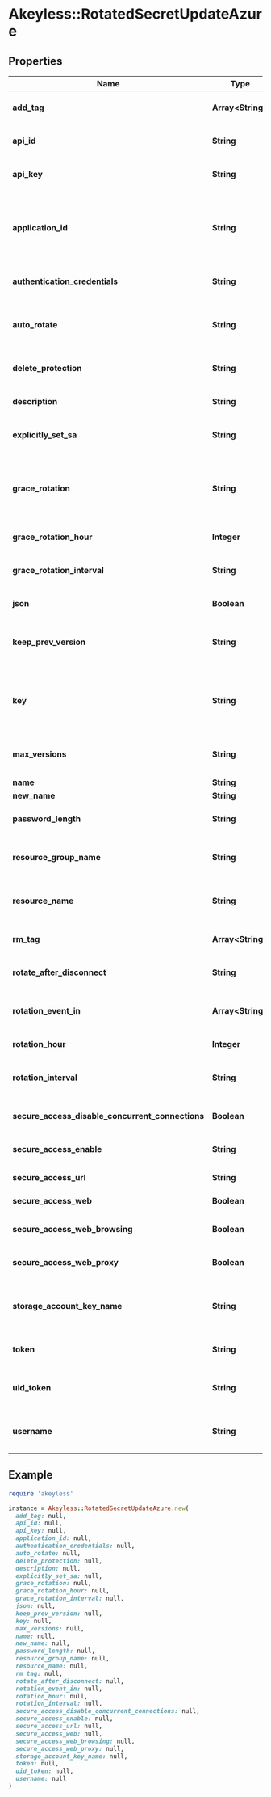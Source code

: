 # Akeyless::RotatedSecretUpdateAzure

## Properties

| Name | Type | Description | Notes |
| ---- | ---- | ----------- | ----- |
| **add_tag** | **Array&lt;String&gt;** | List of the new tags that will be attached to this item | [optional] |
| **api_id** | **String** | API ID to rotate (relevant only for rotator-type&#x3D;api-key) | [optional] |
| **api_key** | **String** | API key to rotate (relevant only for rotator-type&#x3D;api-key) | [optional] |
| **application_id** | **String** | Id of the azure app that hold the serect to be rotated (relevant only for rotator-type&#x3D;api-key &amp; authentication-credentials&#x3D;use-target-creds) | [optional] |
| **authentication_credentials** | **String** | The credentials to connect with use-user-creds/use-target-creds | [optional][default to &#39;use-user-creds&#39;] |
| **auto_rotate** | **String** | Whether to automatically rotate every --rotation-interval days, or disable existing automatic rotation [true/false] | [optional] |
| **delete_protection** | **String** | Protection from accidental deletion of this object [true/false] | [optional] |
| **description** | **String** | Description of the object | [optional][default to &#39;default_metadata&#39;] |
| **explicitly_set_sa** | **String** | If set, explicitly provide the storage account details [true/false] | [optional][default to &#39;false&#39;] |
| **grace_rotation** | **String** | Create a new access key without deleting the old key from AWS/Azure/GCP for backup (relevant only for AWS/Azure/GCP) [true/false] | [optional] |
| **grace_rotation_hour** | **Integer** | The Hour of the grace rotation in UTC | [optional] |
| **grace_rotation_interval** | **String** | The number of days to wait before deleting the old key (must be bigger than rotation-interval) | [optional] |
| **json** | **Boolean** | Set output format to JSON | [optional][default to false] |
| **keep_prev_version** | **String** | Whether to keep previous version [true/false]. If not set, use default according to account settings | [optional] |
| **key** | **String** | The name of a key that used to encrypt the secret value (if empty, the account default protectionKey key will be used) | [optional] |
| **max_versions** | **String** | Set the maximum number of versions, limited by the account settings defaults. | [optional] |
| **name** | **String** | Rotated secret name |  |
| **new_name** | **String** | New item name | [optional] |
| **password_length** | **String** | The length of the password to be generated | [optional] |
| **resource_group_name** | **String** | The resource group name (only relevant when explicitly-set-sa&#x3D;true) | [optional] |
| **resource_name** | **String** | The name of the storage account (only relevant when explicitly-set-sa&#x3D;true) | [optional] |
| **rm_tag** | **Array&lt;String&gt;** | List of the existent tags that will be removed from this item | [optional] |
| **rotate_after_disconnect** | **String** | Rotate the value of the secret after SRA session ends [true/false] | [optional][default to &#39;false&#39;] |
| **rotation_event_in** | **Array&lt;String&gt;** | How many days before the rotation of the item would you like to be notified | [optional] |
| **rotation_hour** | **Integer** | The Hour of the rotation in UTC | [optional] |
| **rotation_interval** | **String** | The number of days to wait between every automatic key rotation (1-365) | [optional] |
| **secure_access_disable_concurrent_connections** | **Boolean** | Enable this flag to prevent simultaneous use of the same secret | [optional] |
| **secure_access_enable** | **String** | Enable/Disable secure remote access [true/false] | [optional] |
| **secure_access_url** | **String** | Destination URL to inject secrets | [optional] |
| **secure_access_web** | **Boolean** | Enable Web Secure Remote Access | [optional][default to false] |
| **secure_access_web_browsing** | **Boolean** | Secure browser via Akeyless&#39;s Secure Remote Access (SRA) | [optional][default to false] |
| **secure_access_web_proxy** | **Boolean** | Web-Proxy via Akeyless&#39;s Secure Remote Access (SRA) | [optional][default to false] |
| **storage_account_key_name** | **String** | The name of the storage account key to rotate [key1/key2/kerb1/kerb2] (relevat to azure-storage-account) | [optional] |
| **token** | **String** | Authentication token (see &#x60;/auth&#x60; and &#x60;/configure&#x60;) | [optional] |
| **uid_token** | **String** | The universal identity token, Required only for universal_identity authentication | [optional] |
| **username** | **String** | The user principal name to rotate his password (relevant only for rotator-type&#x3D;password) | [optional] |

## Example

```ruby
require 'akeyless'

instance = Akeyless::RotatedSecretUpdateAzure.new(
  add_tag: null,
  api_id: null,
  api_key: null,
  application_id: null,
  authentication_credentials: null,
  auto_rotate: null,
  delete_protection: null,
  description: null,
  explicitly_set_sa: null,
  grace_rotation: null,
  grace_rotation_hour: null,
  grace_rotation_interval: null,
  json: null,
  keep_prev_version: null,
  key: null,
  max_versions: null,
  name: null,
  new_name: null,
  password_length: null,
  resource_group_name: null,
  resource_name: null,
  rm_tag: null,
  rotate_after_disconnect: null,
  rotation_event_in: null,
  rotation_hour: null,
  rotation_interval: null,
  secure_access_disable_concurrent_connections: null,
  secure_access_enable: null,
  secure_access_url: null,
  secure_access_web: null,
  secure_access_web_browsing: null,
  secure_access_web_proxy: null,
  storage_account_key_name: null,
  token: null,
  uid_token: null,
  username: null
)
```

